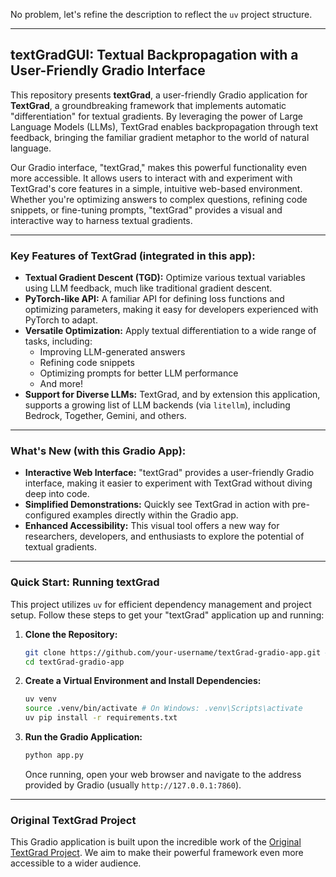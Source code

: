 No problem, let's refine the description to reflect the `uv` project structure.

---

## textGradGUI: Textual Backpropagation with a User-Friendly Gradio Interface

This repository presents **textGrad**, a user-friendly Gradio application for **TextGrad**, a groundbreaking framework that implements automatic "differentiation" for textual gradients. By leveraging the power of Large Language Models (LLMs), TextGrad enables backpropagation through text feedback, bringing the familiar gradient metaphor to the world of natural language.

Our Gradio interface, "textGrad," makes this powerful functionality even more accessible. It allows users to interact with and experiment with TextGrad's core features in a simple, intuitive web-based environment. Whether you're optimizing answers to complex questions, refining code snippets, or fine-tuning prompts, "textGrad" provides a visual and interactive way to harness textual gradients.

---

### Key Features of TextGrad (integrated in this app):

* **Textual Gradient Descent (TGD):** Optimize various textual variables using LLM feedback, much like traditional gradient descent.
* **PyTorch-like API:** A familiar API for defining loss functions and optimizing parameters, making it easy for developers experienced with PyTorch to adapt.
* **Versatile Optimization:** Apply textual differentiation to a wide range of tasks, including:
    * Improving LLM-generated answers
    * Refining code snippets
    * Optimizing prompts for better LLM performance
    * And more!
* **Support for Diverse LLMs:** TextGrad, and by extension this application, supports a growing list of LLM backends (via `litellm`), including Bedrock, Together, Gemini, and others.

---

### What's New (with this Gradio App):

* **Interactive Web Interface:** "textGrad" provides a user-friendly Gradio interface, making it easier to experiment with TextGrad without diving deep into code.
* **Simplified Demonstrations:** Quickly see TextGrad in action with pre-configured examples directly within the Gradio app.
* **Enhanced Accessibility:** This visual tool offers a new way for researchers, developers, and enthusiasts to explore the potential of textual gradients.

---

### Quick Start: Running textGrad

This project utilizes `uv` for efficient dependency management and project setup. Follow these steps to get your "textGrad" application up and running:

1.  **Clone the Repository:**
    ```bash
    git clone https://github.com/your-username/textGrad-gradio-app.git # Replace with your actual repo URL
    cd textGrad-gradio-app
    ```
2.  **Create a Virtual Environment and Install Dependencies:**
    ```bash
    uv venv
    source .venv/bin/activate # On Windows: .venv\Scripts\activate
    uv pip install -r requirements.txt
    ```
3.  **Run the Gradio Application:**
    ```bash
    python app.py
    ```
    Once running, open your web browser and navigate to the address provided by Gradio (usually `http://127.0.0.1:7860`).

---

### Original TextGrad Project

This Gradio application is built upon the incredible work of the [Original TextGrad Project](https://github.com/zou-group/textgrad). We aim to make their powerful framework even more accessible to a wider audience.